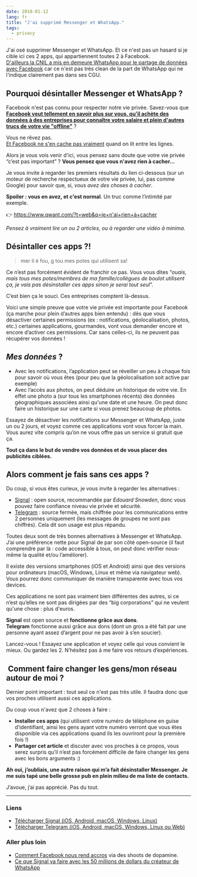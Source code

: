 ```yaml
---
date: 2018-01-12
lang: fr
title: "J'ai supprimé Messenger et WhatsApp."
tags:
  - privacy
---
```


J'ai osé supprimer Messenger et WhatsApp. Et ce n'est pas un hasard si je cible
ici ces 2 apps, qui appartiennent toutes 2 à Facebook.  
[D'ailleurs la CNIL a mis en demeure WhatsApp pour le partage de données avec Facebook](https://www.nextinpact.com/news/105845-whatsapp-mis-en-demeure-par-cnil-pour-ses-transmissions-donnees-a-facebook.htm)
car ce n'est pas très clean de la part de WhatsApp qui ne l'indique clairement
pas dans ses CGU.

## Pourquoi désintaller Messenger et WhatsApp ?

Facebook n'est pas connu pour respecter notre vie privée. Savez-vous que
**[Facebook veut tellement en savoir plus sur vous, qu’il achète des données à des entreprises pour connaître votre salaire et plein d'autres trucs de votre vie "offline"](http://www.businessinsider.com/facebook-data-brokers-2016-12?IR=T)**
?

Vous ne rêvez pas.  
[Et Facebook ne s'en cache pas vraiment](https://fr-fr.facebook.com/help/494750870625830?helpref=uf_permalink.)
quand on lit entre les lignes.

Alors je vous vois venir d'ici, vous pensez sans doute que votre vie privée
“c’est pas important” ? **Vous pensez que vous n'avez rien à cacher...**

Je vous invite à regarder les premiers résultats du lien ci-dessous (sur un
moteur de recherche respectueux de votre vie privée, lui, pas comme Google) pour
savoir que, si, _vous avez des choses à cacher_.

**Spoiler : vous en avez, et c'est normal**. Un truc comme l’intimité par
exemple.

👉 https://www.qwant.com/?t=web&q=je+n'ai+rien+à+cacher

_Pensez à vraiment lire un ou 2 articles, ou à regarder une vidéo à minima._

## Désintaller ces apps ?!

> mer il é fou, g tou mes potes qui utilisent sa!

Ce n’est pas forcément évident de franchir ce pas. Vous vous dites “_ouais, mais
tous mes potes/membres de ma famille/collègues de boulot utilisent ça, je vais
pas désinstaller ces apps sinon je serai tout seul_”.

C’est bien ça le souci. Ces entreprises comptent là-dessus.

Voici une simple preuve que votre vie privée est importante pour Facebook (ça
marche pour plein d’autres apps bien entendu) : dès que vous désactiver
certaines permissions (ex : notifications, géolocalisation, photos, etc.)
certaines applications, gourmandes, vont vous demander encore et encore
d’activer ces permissions. Car sans celles-ci, ils ne peuvent pas récupérer vos
données !

## _Mes données_ ?

- Avec les notifications, l’application peut se réveiller un peu à chaque fois
  pour savoir où vous êtes (pour peu que la géolocalisation soit active par
  exemple)
- Avec l’accès aux photos, on peut déduire un historique de votre vie. En effet
  une photo a (sur tous les smartphones récents) des données géographiques
  associées ainsi qu'une date et une heure. On peut donc faire un historique sur
  une carte si vous prenez beaucoup de photos.

Essayez de désactiver les notifications sur Messenger et WhatsApp, juste un ou 2
jours, et voyez comme ces applications vont vous forcer la main. Vous aurez vite
compris qu’on ne vous offre pas un service si gratuit que ça.

**Tout ça dans le but de vendre vos données et de vous placer des publicités
ciblées.**

## Alors comment je fais sans ces apps ?

Du coup, si vous êtes curieux, je vous invite à regarder les alternatives :

- [Signal](https://signal.org) : open source, recommandée par _Edouard Snowden_,
  donc vous pouvez faire confiance niveau vie privée et sécurité.
- [Telegram](http://telegram.org) : source fermée, mais chiffrée pour les
  communications entre 2 personnes uniquement (les messages de groupes ne sont
  pas chiffrés). Cela dit son usage est plus répandu.

Toutes deux sont de très bonnes alternatives à Messenger et WhatsApp. J’ai une
préférence nette pour Signal de par son côté open-source (il faut comprendre par
là : code accessible à tous, on peut donc vérifier nous-même la qualité et/ou
l’améliorer).

Il existe des versions smartphones (iOS et Android) ainsi que des versions pour
ordinateurs (macOS, Windows, Linux et même via navigateur web). Vous pourrez
donc communiquer de manière transparente avec tous vos devices.

Ces applications ne sont pas vraiment bien différentes des autres, si ce n’est
qu’elles ne sont pas dirigées par des “big corporations” qui ne veulent qu'une
chose : plus d'euros.

**Signal** est open source et **fonctionne grâce aux dons**.  
**Telegram** fonctionne aussi grâce aux dons (dont un gros a été fait par une
personne ayant assez d’argent pour ne pas avoir à s’en soucier).

Lancez-vous ! Essayez une application et voyez celle qui vous convient le mieux.
Ou gardez les 2. N’hésitez pas à me faire vos retours d’expériences.

##  Comment faire changer les gens/mon réseau autour de moi ?

Dernier point important : tout seul ce n'est pas très utile. Il faudra donc que
vos proches utilisent aussi ces applications.

Du coup vous n'avez que 2 choses à faire :

- **Installer ces apps** (qui utilisent votre numéro de téléphone en guise
  d’identifiant, ainsi les gens ayant votre numéro verront que vous êtes
  disponible via ces applications quand ils les ouvriront pour la première fois
  !)
- **Partager cet article** et discuter avec vos proches à ce propos, vous serez
  surpris qu’il n’est pas forcément difficile de faire changer les gens avec les
  bons arguments :)

**Ah oui, j’oubliais, une autre raison qui m’a fait désinstaller Messenger. Je
me suis tapé une belle grosse pub en plein milieu de ma liste de contacts.**

J’avoue, j’ai pas apprécié. Pas du tout.

---

### Liens

- [Télécharger Signal (iOS, Android, macOS, Windows, Linux)](https://signal.org/download/)
- [Télécharger Telegram (iOS, Android, macOS, Windows, Linux ou Web)](https://telegram.org)

### Aller plus loin

- [Comment Facebook nous rend accros](https://blog.cozycloud.cc/post/2018/01/18/Comment-Facebook-nous-rend-accros)
  via des shoots de dopamine.
- [Ce que Signal va faire avec les 50 millions de dollars du créateur de WhatsApp](https://www.numerama.com/tech/331184-ce-que-signal-va-faire-avec-les-50-millions-de-dollars-du-createur-de-whatsapp.html)

